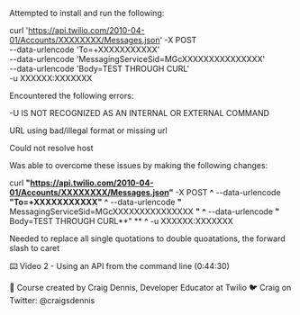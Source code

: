Attempted to install and run the following:

curl 'https://api.twilio.com/2010-04-01/Accounts/XXXXXXXX/Messages.json' -X POST \
--data-urlencode 'To=+XXXXXXXXXXX' \
--data-urlencode 'MessagingServiceSid=MGcXXXXXXXXXXXXXXX' \
--data-urlencode 'Body=TEST THROUGH CURL' \
-u XXXXXX:XXXXXXX

Encountered the following errors:

-U IS NOT RECOGNIZED AS AN INTERNAL OR EXTERNAL COMMAND

URL using bad/illegal format or missing url

Could not resolve host

<!--
<html>
  <head><title>400 Bad Request</title></head>
  <body>
    <center><h1>400 Bad Request</h1></center>
    <hr><center>openresty</center>
  </body>
  </html>
-->
  
  
  Was able to overcome these issues by making the following changes:
  
  curl **"**https://api.twilio.com/2010-04-01/Accounts/XXXXXXXX/Messages.json**"** -X POST **^**
--data-urlencode **"**To=+XXXXXXXXXXX**"** **^**
--data-urlencode **"** MessagingServiceSid=MGcXXXXXXXXXXXXXXX **"** **^**
--data-urlencode **"** Body=TEST THROUGH CURL**" ** **^**
-u XXXXXX:XXXXXXX

Needed to replace all single quotations to double quoatations, the forward slash to caret



⌨️ Video 2 - Using an API from the command line  (0:44:30​)


🎥 Course created by Craig Dennis, Developer Educator at Twilio
🐦 Craig on Twitter: @craigsdennis

